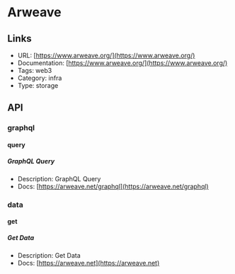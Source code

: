 # Arweave

## Links

* URL: [https://www.arweave.org/](https://www.arweave.org/)
* Documentation: [https://www.arweave.org/](https://www.arweave.org/)
* Tags: web3
* Category: infra
* Type: storage

## API

### graphql

#### query

##### GraphQL Query

* Description: GraphQL Query
* Docs: [https://arweave.net/graphql](https://arweave.net/graphql)

### data

#### get

##### Get Data

* Description: Get Data
* Docs: [https://arweave.net](https://arweave.net)
